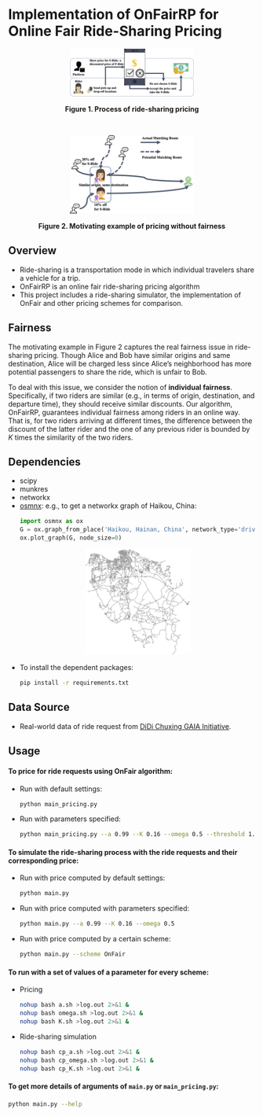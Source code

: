 # Implementation of OnFairRP for Online Fair Ride-Sharing Pricing
<p align="center">
    <img src="readme_fig/fig1-cropped.png" border="0" width=50%/>
</p>
<b><p align="center">
    Figure 1. Process of ride-sharing pricing
</p></b>
<br>
<p align="center">
    <img src="readme_fig/fig2-cropped.png" border="0" width=50%/>
</p>
<b><p align="center">
    Figure 2. Motivating example of pricing without fairness
</p></b>

## Overview
* Ride-sharing is a transportation mode in which individual travelers share a vehicle for a trip. <br>
* OnFairRP is an online fair ride-sharing pricing algorithm <br>
* This project includes a ride-sharing simulator, the implementation of OnFair and other pricing schemes for comparison. <br>

## Fairness
The motivating example in Figure 2 captures the real fairness issue in ride-sharing pricing. Though Alice and Bob have similar origins and same destination, Alice will be charged less since Alice’s neighborhood has more potential passengers to share the ride, which is unfair to Bob. 

To deal with this issue, we consider the notion of **individual fairness**. Specifically, if two riders are similar (e.g., in terms of origin, destination, and departure time), they should receive similar discounts. Our algorithm, OnFairRP, guarantees individual fairness among riders in an online way. That is, for two riders arriving at different times, the difference between the discount of the latter rider and the one of any previous rider is bounded by $K$ times the similarity of the two riders.

## Dependencies
* scipy
* munkres
* networkx
* [osmnx](https://osmnx.readthedocs.io/en/stable/): e.g., to get a networkx graph of Haikou, China:
    ```python
    import osmnx as ox
    G = ox.graph_from_place('Haikou, Hainan, China', network_type='drive')
    ox.plot_graph(G, node_size=0)
    ```
    <p align="center">
        <img src="readme_fig/haikou_route.png" border="0" width=45%/>
    </p>
* To install the dependent packages:
    ```bash
    pip install -r requirements.txt
    ```

## Data Source
* Real-world data of ride request from [DiDi Chuxing GAIA Initiative](https://gaia.didichuxing.com).

## Usage
#### To price for ride requests using OnFair algorithm:
* Run with default settings:
    ```bash
    python main_pricing.py
    ```
* Run with parameters specified:
    ```bash
    python main_pricing.py --a 0.99 --K 0.16 --omega 0.5 --threshold 1.0
    ```
#### To simulate the ride-sharing process with the ride requests and their corresponding price:
* Run with price computed by default settings:
    ```bash
    python main.py
    ```
* Run with price computed with parameters specified:
    ```bash
    python main.py --a 0.99 --K 0.16 --omega 0.5
    ```
* Run with price computed by a certain scheme:
    ```bash
    python main.py --scheme OnFair
    ```
#### To run with a set of values of a parameter for every scheme:
* Pricing
    ```bash
    nohup bash a.sh >log.out 2>&1 & 
    nohup bash omega.sh >log.out 2>&1 &
    nohup bash K.sh >log.out 2>&1 &
    ```
* Ride-sharing simulation
    ```bash
    nohup bash cp_a.sh >log.out 2>&1 & 
    nohup bash cp_omega.sh >log.out 2>&1 &
    nohup bash cp_K.sh >log.out 2>&1 &
    ```
#### To get more details of arguments of `main.py` or `main_pricing.py`:
```bash
python main.py --help
```


